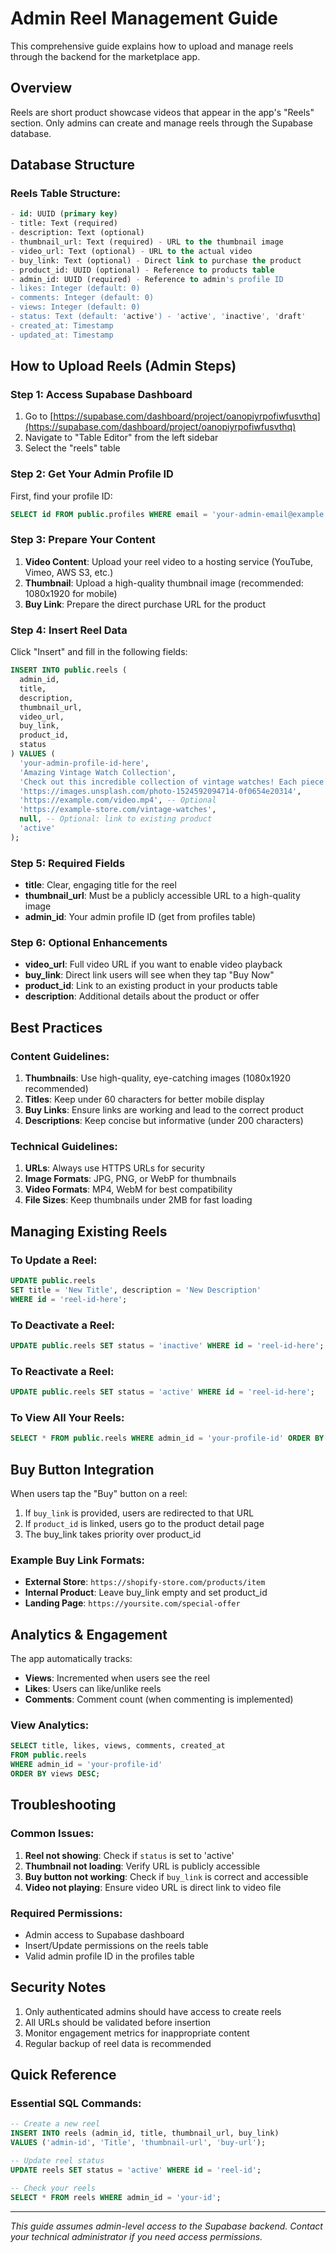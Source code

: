 # Admin Reel Management Guide

This comprehensive guide explains how to upload and manage reels through the backend for the marketplace app.

## Overview

Reels are short product showcase videos that appear in the app's "Reels" section. Only admins can create and manage reels through the Supabase database.

## Database Structure

### Reels Table Structure:
```sql
- id: UUID (primary key)
- title: Text (required)
- description: Text (optional)
- thumbnail_url: Text (required) - URL to the thumbnail image
- video_url: Text (optional) - URL to the actual video
- buy_link: Text (optional) - Direct link to purchase the product
- product_id: UUID (optional) - Reference to products table
- admin_id: UUID (required) - Reference to admin's profile ID
- likes: Integer (default: 0)
- comments: Integer (default: 0) 
- views: Integer (default: 0)
- status: Text (default: 'active') - 'active', 'inactive', 'draft'
- created_at: Timestamp
- updated_at: Timestamp
```

## How to Upload Reels (Admin Steps)

### Step 1: Access Supabase Dashboard
1. Go to [https://supabase.com/dashboard/project/oanopiyrpofiwfusvthq](https://supabase.com/dashboard/project/oanopiyrpofiwfusvthq)
2. Navigate to "Table Editor" from the left sidebar
3. Select the "reels" table

### Step 2: Get Your Admin Profile ID
First, find your profile ID:
```sql
SELECT id FROM public.profiles WHERE email = 'your-admin-email@example.com';
```

### Step 3: Prepare Your Content
1. **Video Content**: Upload your reel video to a hosting service (YouTube, Vimeo, AWS S3, etc.)
2. **Thumbnail**: Upload a high-quality thumbnail image (recommended: 1080x1920 for mobile)
3. **Buy Link**: Prepare the direct purchase URL for the product

### Step 4: Insert Reel Data
Click "Insert" and fill in the following fields:

```sql
INSERT INTO public.reels (
  admin_id,
  title,
  description,
  thumbnail_url,
  video_url,
  buy_link,
  product_id,
  status
) VALUES (
  'your-admin-profile-id-here',
  'Amazing Vintage Watch Collection',
  'Check out this incredible collection of vintage watches! Each piece is carefully curated and authenticated.',
  'https://images.unsplash.com/photo-1524592094714-0f0654e20314',
  'https://example.com/video.mp4', -- Optional
  'https://example-store.com/vintage-watches',
  null, -- Optional: link to existing product
  'active'
);
```

### Step 5: Required Fields
- **title**: Clear, engaging title for the reel
- **thumbnail_url**: Must be a publicly accessible URL to a high-quality image
- **admin_id**: Your admin profile ID (get from profiles table)

### Step 6: Optional Enhancements
- **video_url**: Full video URL if you want to enable video playback
- **buy_link**: Direct link users will see when they tap "Buy Now"
- **product_id**: Link to an existing product in your products table
- **description**: Additional details about the product or offer

## Best Practices

### Content Guidelines:
1. **Thumbnails**: Use high-quality, eye-catching images (1080x1920 recommended)
2. **Titles**: Keep under 60 characters for better mobile display
3. **Buy Links**: Ensure links are working and lead to the correct product
4. **Descriptions**: Keep concise but informative (under 200 characters)

### Technical Guidelines:
1. **URLs**: Always use HTTPS URLs for security
2. **Image Formats**: JPG, PNG, or WebP for thumbnails
3. **Video Formats**: MP4, WebM for best compatibility
4. **File Sizes**: Keep thumbnails under 2MB for fast loading

## Managing Existing Reels

### To Update a Reel:
```sql
UPDATE public.reels 
SET title = 'New Title', description = 'New Description' 
WHERE id = 'reel-id-here';
```

### To Deactivate a Reel:
```sql
UPDATE public.reels SET status = 'inactive' WHERE id = 'reel-id-here';
```

### To Reactivate a Reel:
```sql
UPDATE public.reels SET status = 'active' WHERE id = 'reel-id-here';
```

### To View All Your Reels:
```sql
SELECT * FROM public.reels WHERE admin_id = 'your-profile-id' ORDER BY created_at DESC;
```

## Buy Button Integration

When users tap the "Buy" button on a reel:
1. If `buy_link` is provided, users are redirected to that URL
2. If `product_id` is linked, users go to the product detail page
3. The buy_link takes priority over product_id

### Example Buy Link Formats:
- **External Store**: `https://shopify-store.com/products/item`
- **Internal Product**: Leave buy_link empty and set product_id
- **Landing Page**: `https://yoursite.com/special-offer`

## Analytics & Engagement

The app automatically tracks:
- **Views**: Incremented when users see the reel
- **Likes**: Users can like/unlike reels  
- **Comments**: Comment count (when commenting is implemented)

### View Analytics:
```sql
SELECT title, likes, views, comments, created_at 
FROM public.reels 
WHERE admin_id = 'your-profile-id' 
ORDER BY views DESC;
```

## Troubleshooting

### Common Issues:
1. **Reel not showing**: Check if `status` is set to 'active'
2. **Thumbnail not loading**: Verify URL is publicly accessible
3. **Buy button not working**: Check if `buy_link` is correct and accessible
4. **Video not playing**: Ensure video URL is direct link to video file

### Required Permissions:
- Admin access to Supabase dashboard
- Insert/Update permissions on the reels table
- Valid admin profile ID in the profiles table

## Security Notes

1. Only authenticated admins should have access to create reels
2. All URLs should be validated before insertion
3. Monitor engagement metrics for inappropriate content
4. Regular backup of reel data is recommended

## Quick Reference

### Essential SQL Commands:
```sql
-- Create a new reel
INSERT INTO reels (admin_id, title, thumbnail_url, buy_link) 
VALUES ('admin-id', 'Title', 'thumbnail-url', 'buy-url');

-- Update reel status
UPDATE reels SET status = 'active' WHERE id = 'reel-id';

-- Check your reels
SELECT * FROM reels WHERE admin_id = 'your-id';
```

---

*This guide assumes admin-level access to the Supabase backend. Contact your technical administrator if you need access permissions.*